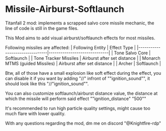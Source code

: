 # Missile-Airburst-Softlaunch
Titanfall 2 mod: implements a scrapped salvo core missile mechanic, the line of code is still in the game files.

This Mod aims to add visual airburst/softlaunch effects for most missiles.

Following missiles are affected:
| Following Entity               | Effect Type                  |
|--------------------------------|------------------------------|
| Tone Salvo Core                | Softlaunch                   |
| Tone Tracker Missiles          | Airburst after set distance  |
| Monarch MTMS (guided Missiles) | Airburst after set distance  |
| Archer                         | Softlaunch                   |  

Btw, all of those have a small explosion like soft effect during the effect, you can disable it if you want by adding "//" infront of ""ignition_sound"", it should look like this "//"ignition_sound"". 

You can also customize softlaunch/airburst distance value, the distance at which the missile will perform said effect ""ignition_distance"                             "500""

It's recommended to run high particle quality settings, might cause too much flare with lower quality.

With any questions regarding the mod, dm me on discord "@Knightfire-rdp"

